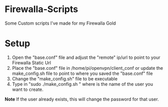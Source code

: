 # Firewalla-Scripts
Some Custom scripts I've made for my Firewalla Gold

# Setup
1) Open the "base.conf" file and adjust the "remote" ip/url to point to your Firewalla Static Url
2) Place the "base.conf" file in /home/pi/openvpn/client_conf or update the make_config.sh file to point to where you saved the "base.conf" file
3) Change the "make_config.sh" file to be executable
4) Type in "sudo ./make_config.sh <username>" where <username> is the name of the user you want to create.

**Note** If the user already exists, this will change the password for that user.
